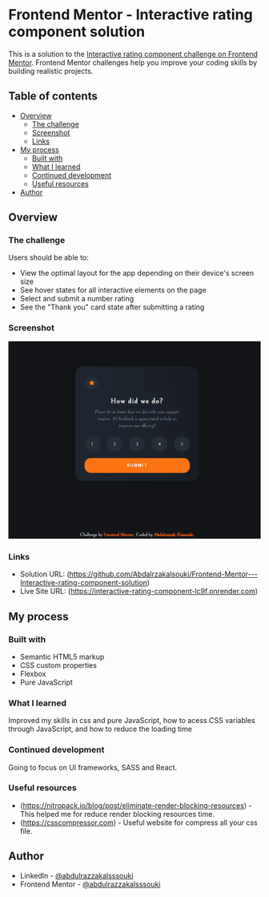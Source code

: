 # Frontend Mentor - Interactive rating component solution

This is a solution to the [Interactive rating component challenge on Frontend Mentor](https://www.frontendmentor.io/challenges/interactive-rating-component-koxpeBUmI). Frontend Mentor challenges help you improve your coding skills by building realistic projects.

## Table of contents

- [Overview](#overview)
  - [The challenge](#the-challenge)
  - [Screenshot](#screenshot)
  - [Links](#links)
- [My process](#my-process)
  - [Built with](#built-with)
  - [What I learned](#what-i-learned)
  - [Continued development](#continued-development)
  - [Useful resources](#useful-resources)
- [Author](#author)

## Overview

### The challenge

Users should be able to:

- View the optimal layout for the app depending on their device's screen size
- See hover states for all interactive elements on the page
- Select and submit a number rating
- See the "Thank you" card state after submitting a rating

### Screenshot

![](./design/screenshot.png)

### Links

- Solution URL: (https://github.com/Abdalrzakalsouki/Frontend-Mentor---Interactive-rating-component-solution)
- Live Site URL: (https://interactive-rating-component-lc9f.onrender.com)

## My process

### Built with

- Semantic HTML5 markup
- CSS custom properties
- Flexbox
- Pure JavaScript

### What I learned

Improved my skills in css and pure JavaScript, how to acess CSS variables through JavaScript, and how to reduce the loading time

### Continued development

Going to focus on UI frameworks, SASS and React.

### Useful resources

- (https://nitropack.io/blog/post/eliminate-render-blocking-resources) - This helped me for reduce render blocking resources time.
- (https://csscompressor.com) - Useful website for compress all your css file.

## Author

- LinkedIn - [@abdulrazzakalsssouki](https://www.linkedin.com/in/abdulrazzakalsssouki)
- Frontend Mentor - [@abdulrazzakalsssouki](https://www.frontendmentor.io/profile/Abdalrzakalsouki)
